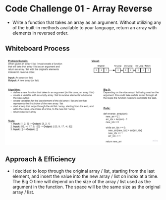 # Code Challenge 01 - Array Reverse
* Write a function that takes an array as an argument. Without utilizing any of the built-in methods available to your language, return an array with elements in reversed order.

## Whiteboard Process
![Array Reverse](./images/array-reverse.jpg)

## Approach & Efficiency
* I decided to loop through the original array / list, starting from the last element, and insert the value into the new array / list on index at a time. The Big O time will depend on the size of the array / list used as the argument in the function. The space will be the same size as the original array / list.
